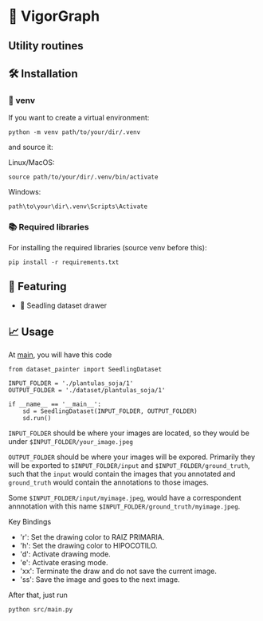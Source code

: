 # 🌱 VigorGraph

## Utility routines

## 🛠 Installation

### 🎈 venv

If you want to create a virtual environment:

`python -m venv path/to/your/dir/.venv`

and source it:

Linux/MacOS:

`source path/to/your/dir/.venv/bin/activate`

Windows:

`path\to\your\dir\.venv\Scripts\Activate`

### 📚 Required libraries

For installing the required libraries (source venv before this):

`pip install -r requirements.txt`

## 🌟 Featuring
- 🌱 Seadling dataset drawer

## 📈 Usage

At [main](./src/main.py), you will have this code

```
from dataset_painter import SeedlingDataset

INPUT_FOLDER = './plantulas_soja/1'
OUTPUT_FOLDER = './dataset/plantulas_soja/1'

if __name__ == '__main__':
    sd = SeedlingDataset(INPUT_FOLDER, OUTPUT_FOLDER)
    sd.run()

```

`INPUT_FOLDER` should be where your images are located, so they would be under `$INPUT_FOLDER/your_image.jpeg`


`OUTPUT_FOLDER` should be where your images will be expored. Primarily they will be exported to `$INPUT_FOLDER/input` and `$INPUT_FOLDER/ground_truth`, such that the `input` would contain the images that you annotated and `ground_truth` would contain the annotations to those images.

Some `$INPUT_FOLDER/input/myimage.jpeg`, would have a correspondent annnotation with this name `$INPUT_FOLDER/ground_truth/myimage.jpeg`.


Key Bindings

- 'r': Set the drawing color to RAIZ PRIMARIA.
- 'h': Set the drawing color to HIPOCOTILO.
- 'd': Activate drawing mode.
- 'e': Activate erasing mode.
- 'xx': Terminate the draw and do not save the current image.
- 'ss': Save the image and goes to the next image.


After that, just run

`python src/main.py`
